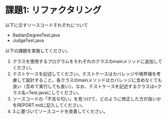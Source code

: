 # 課題1: リファクタリング

以下に示すソースコードそれぞれについて

* RadianDegreeTest.java 
* JudgeTest.java

以下の課題を実施してください。

1. クラスを使用するプログラムをそれぞれのクラスのmainメソッドに追加してください。
2. テストケースを記述してください。テストケースはカバレッジや境界値を考慮して設計すること。各クラスのmainメソッドはカバレッジに含めなくても良い（含めて実行しても良い）。なお、テストケースを記述するクラスは<クラス名>Test.javaにしてください。
3. ソースコードの「不吉な匂い」を見つけて、どのように修正した方が良いかをREPORT.mdに記入してください。
4. 3.に基づいてソースコードを改善してください。

